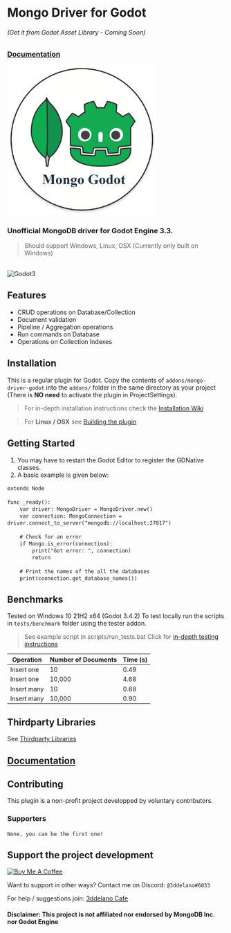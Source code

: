 Mongo Driver for Godot
=========================================
###### (Get it from Godot Asset Library - Coming Soon)

### [Documentation](https://3ddelano.github.io/mongo-driver-godot)

<img alt="logo" src="./mongo_driver_godot_logo.png" width="345"/>

### Unofficial MongoDB driver for Godot Engine 3.3.

> Should support Windows, Linux, OSX (Currently only built on Windows)


<br>
<img alt="Godot3" src="https://img.shields.io/badge/-Godot 3.3+-478CBF?style=for-the-badge&logo=godotengine&logoWidth=20&logoColor=white" />

Features
--------------

- CRUD operations on Database/Collection
- Document validation
- Pipeline / Aggregation operations
- Run commands on Database
- Operations on Collection Indexes


Installation
--------------

This is a regular plugin for Godot.
Copy the contents of `addons/mongo-driver-godot` into the `addons/` folder in the same directory as your project (There is **NO need** to activate the plugin in ProjectSettings).


> For in-depth installation instructions check the [Installation Wiki](https://3ddelano.github.io/mongo-driver-godot/installation)

> For **Linux / OSX** see [Building the plugin](https://3ddelano.github.io/mongo-driver-godot/building) 

Getting Started
----------

1. You may have to restart the Godot Editor to register the GDNative classes.
2. A basic example is given below:


```GDScript
extends Node

func _ready():
    var driver: MongoDriver = MongoDriver.new()
    var connection: MongoConnection = driver.connect_to_server("mongodb://localhost:27017")

    # Check for an error
    if Mongo.is_error(connection):
        print("Got error: ", connection)
        return

    # Print the names of the all the databases
    print(connection.get_database_names())
```

Benchmarks
----------

Tested on Windows 10 21H2 x64 (Godot 3.4.2)
To test locally run the scripts in `tests/benchmark` folder using the tester addon.
> See example script in scripts/run_tests.bat
> Click for [in-depth testing instructions](https://3ddelano.github.io/mongo-driver-godot/testing)

| Operation   | Number of Documents | Time (s) |
| ----------- | ------------------- | -------- |
| Insert one  | 10                  | 0.49     |
| Insert one  | 10,000              | 4.68     |
| Insert many | 10                  | 0.68     |
| Insert many | 10,000              | 0.90     |

Thirdparty Libraries
-----------

See [Thirdparty Libraries](https://github.com/3ddelano/mongo-driver-godot/blob/main/thirdparty/THIRDPARTY.md)

[Documentation](https://3ddelano.github.io/mongo-driver-godot)
-----------

Contributing
-----------

This plugin is a non-profit project developped by voluntary contributors.

### Supporters

```
None, you can be the first one!
```

Support the project development
-----------
<a href="https://www.buymeacoffee.com/3ddelano" target="_blank"><img height="41" width="174" src="https://cdn.buymeacoffee.com/buttons/v2/default-red.png" alt="Buy Me A Coffee" width="150" ></a>

Want to support in other ways? Contact me on Discord: `@3ddelano#6033`

For help / suggestions join: [3ddelano Cafe](https://discord.gg/FZY9TqW)

#### Disclaimer: This project is not affiliated nor endorsed by MongoDB Inc. nor Godot Engine